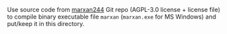 Use source code from [marxan244](https://github.com/mattwatts/marxan244) Git repo (AGPL-3.0 license + license file) to compile binary executable file `marxan` (`marxan.exe` for MS Windows) and put/keep it in this directory.
